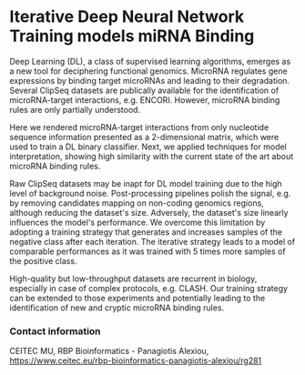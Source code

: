 # Iterative Deep Neural Network Training models miRNA Binding

Deep Learning (DL), a class of supervised learning algorithms, emerges as a new tool for deciphering functional genomics. MicroRNA regulates gene expressions by binding target microRNAs and leading to their degradation. Several ClipSeq datasets are publically available for the identification of microRNA-target interactions, e.g. ENCORI. However, microRNA binding rules are only partially understood. 

Here we rendered microRNA-target interactions from only nucleotide sequence information presented as a 2-dimensional matrix, which were used to train a DL binary classifier. Next, we applied techniques for model interpretation, showing high similarity with the current state of the art about microRNA binding rules.

Raw ClipSeq datasets may be inapt for DL model training due to the high level of background noise. Post-processing pipelines polish the signal, e.g. by removing candidates mapping on non-coding genomics regions, although reducing the dataset's size. Adversely, the dataset's size linearly influences the model's performance. We overcome this limitation by adopting a training strategy that generates and increases samples of the negative class after each iteration. The iterative strategy leads to a model of comparable performances as it was trained with 5 times more samples of the positive class.

High-quality but low-throughput datasets are recurrent in biology, especially in case of complex protocols, e.g. CLASH. Our training strategy can be extended to those experiments and potentially leading to the identification of new and cryptic microRNA binding rules.


### Contact information

CEITEC MU, RBP Bioinformatics - Panagiotis Alexiou, https://www.ceitec.eu/rbp-bioinformatics-panagiotis-alexiou/rg281

